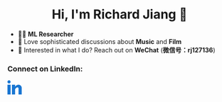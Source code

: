 <h1 align="center" padding-bottom="30px">Hi, I'm Richard Jiang 👋</h1>

- 👨‍💻 **ML Researcher**
- 🎨 Love sophisticated discussions about **Music** and **Film**
- 📧 Interested in what I do? Reach out on **WeChat** (**微信号：rj127136**)

### Connect on LinkedIn:
<a href="https://www.linkedin.com/in/richard-jiang-ba5349305"><img src="linked-in-alt.svg" alt="Connect on LinkedIn" width="32" height="32"></a>
